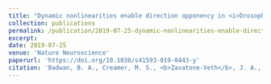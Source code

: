 ```yaml
---
title: "Dynamic nonlinearities enable direction opponency in <i>Drosophila</i> elementary motion detectors"
collection: publications
permalink: /publication/2019-07-25-dynamic-nonlinearities-enable-direction-opponency-in-drosophila-elementary-motion-detectors
excerpt: 
date: 2019-07-25
venue: 'Nature Neuroscience'
paperurl: 'https://doi.org/10.1038/s41593-019-0443-y'
citation: 'Badwan, B. A., Creamer, M. S., <b>Zavatone-Veth</b>, J. A., and Clark, D.A. (2019). &quot;Dynamic nonlinearities enable direction opponency in <i>Drosophila</i> elementary motion detectors.&quot; <i>Nature Neuroscience</i> 22: 1318-1326.'
---
```

